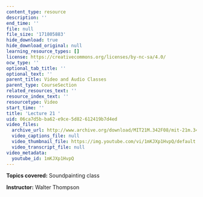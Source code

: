 ```yaml
---
content_type: resource
description: ''
end_time: ''
file: null
file_size: '171805883'
hide_download: true
hide_download_original: null
learning_resource_types: []
license: https://creativecommons.org/licenses/by-nc-sa/4.0/
ocw_type: ''
optional_tab_title: ''
optional_text: ''
parent_title: Video and Audio Classes
parent_type: CourseSection
related_resources_text: ''
resource_index_text: ''
resourcetype: Video
start_time: ''
title: 'Lecture 21 '
uid: 06ca7d5b-ba62-e9ce-5d82-612419b7d4ed
video_files:
  archive_url: http://www.archive.org/download/MIT21M.342F08/mit-21m.342-f08-lec21_class_300k.mp4
  video_captions_file: null
  video_thumbnail_file: https://img.youtube.com/vi/1mKJXp1HvpQ/default.jpg
  video_transcript_file: null
video_metadata:
  youtube_id: 1mKJXp1HvpQ
---
```


**Topics covered:** Soundpainting class

**Instructor:** Walter Thompson

